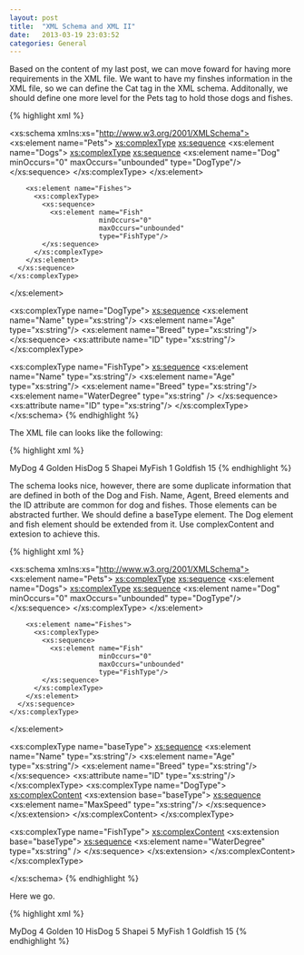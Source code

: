 ```yaml
---
layout: post
title:  "XML Schema and XML II"
date:   2013-03-19 23:03:52
categories: General
---
```


Based on the content of my last post, we can move foward for having more requirements in the XML file. We want to have my finshes information in the XML file, so we can define the Cat tag in the XML schema. Additonally, we should define one more level for the Pets tag to hold those dogs and fishes.

{% highlight xml %}
<?xml version="1.0"?>
<xs:schema xmlns:xs="http://www.w3.org/2001/XMLSchema">
  <xs:element name="Pets">
    <xs:complexType>
      <xs:sequence>
        <xs:element name="Dogs">
          <xs:complexType>
            <xs:sequence>
              <xs:element name="Dog" 
                          minOccurs="0" 
                          maxOccurs="unbounded"
                          type="DogType"/>
            </xs:sequence>
          </xs:complexType>
        </xs:element>
    
        <xs:element name="Fishes">
          <xs:complexType>
            <xs:sequence>
              <xs:element name="Fish" 
                          minOccurs="0" 
                          maxOccurs="unbounded"
                          type="FishType"/>
            </xs:sequence>
          </xs:complexType>
        </xs:element>
      </xs:sequence>
    </xs:complexType>
  </xs:element>

  <xs:complexType name="DogType">
    <xs:sequence>
      <xs:element name="Name"  type="xs:string"/>
      <xs:element name="Age"   type="xs:string"/>
      <xs:element name="Breed" type="xs:string"/>
    </xs:sequence>
    <xs:attribute name="ID"    type="xs:string"/>
  </xs:complexType>

  <xs:complexType name="FishType">
    <xs:sequence>
      <xs:element name="Name"  type="xs:string"/>
      <xs:element name="Age"   type="xs:string"/>
      <xs:element name="Breed" type="xs:string"/>
      <xs:element name="WaterDegree" type="xs:string" />
    </xs:sequence>
    <xs:attribute name="ID"    type="xs:string"/>
  </xs:complexType>
</xs:schema>
{% endhighlight %}

The XML file can looks like the following:

{% highlight xml %}
<?xml version="1.0" encoding="UTF-8" standalone="no"?>
<Pets>
  <Dogs>
    <Dog ID="DOG001">
      <Name>MyDog</Name>
      <Age>4</Age>
      <Breed>Golden</Breed>
    </Dog>
    <Dog ID="DOG002">
      <Name>HisDog</Name>
      <Age>5</Age>
      <Breed>Shapei</Breed>
    </Dog>
  </Dogs>

  <Fishes>
    <Fish ID="FISH001">
      <Name>MyFish</Name>
      <Age>1</Age>
      <Breed>Goldfish</Breed>
      <WaterDegree>15</WaterDegree>
    </Fish>
  </Fishes>
</Pets>
{% endhighlight %}

The schema looks nice, however, there are some duplicate information that are defined in both of the Dog and Fish. Name, Agent, Breed elements and the ID attribute are common for dog and fishes. Those elements can be abstracted further. We should define a baseType element. The Dog element and fish element should be extended from it. Use complexContent and extesion to achieve this.

{% highlight xml %}
<?xml version="1.0"?>
<xs:schema xmlns:xs="http://www.w3.org/2001/XMLSchema">
  <xs:element name="Pets">
    <xs:complexType>
      <xs:sequence>
        <xs:element name="Dogs">
          <xs:complexType>
            <xs:sequence>
              <xs:element name="Dog" 
                          minOccurs="0" 
                          maxOccurs="unbounded"
                          type="DogType"/>
            </xs:sequence>
          </xs:complexType>
        </xs:element>
    
        <xs:element name="Fishes">
          <xs:complexType>
            <xs:sequence>
              <xs:element name="Fish" 
                          minOccurs="0" 
                          maxOccurs="unbounded"
                          type="FishType"/>
            </xs:sequence>
          </xs:complexType>
        </xs:element>
      </xs:sequence>
    </xs:complexType>
  </xs:element>

  <xs:complexType name="baseType">
    <xs:sequence>
      <xs:element name="Name"  type="xs:string"/>
      <xs:element name="Age"   type="xs:string"/>
      <xs:element name="Breed" type="xs:string"/>
    </xs:sequence>
    <xs:attribute name="ID"    type="xs:string"/>
  </xs:complexType>
  <xs:complexType name="DogType">
    <xs:complexContent>
      <xs:extension base="baseType">
        <xs:sequence>
          <xs:element name="MaxSpeed"  type="xs:string"/>
        </xs:sequence>
      </xs:extension>
    </xs:complexContent>
  </xs:complexType>

  <xs:complexType name="FishType">
    <xs:complexContent>
      <xs:extension base="baseType">
    <xs:sequence>
      <xs:element name="WaterDegree" type="xs:string" />
    </xs:sequence>
      </xs:extension>
    </xs:complexContent>
  </xs:complexType>
  
</xs:schema>
{% endhighlight %}

Here we go.

{% highlight xml %}
<?xml version="1.0" encoding="UTF-8" standalone="no"?>
<Pets>
  <Dogs>
    <Dog ID="DOG001">
      <Name>MyDog</Name>
      <Age>4</Age>
      <Breed>Golden</Breed>
      <MaxSpeed>10</MaxSpeed>
    </Dog>
    <Dog ID="DOG002">
      <Name>HisDog</Name>
      <Age>5</Age>
      <Breed>Shapei</Breed>
      <MaxSpeed>5</MaxSpeed>
    </Dog>
  </Dogs>

  <Fishes>
    <Fish ID="FISH001">
      <Name>MyFish</Name>
      <Age>1</Age>
      <Breed>Goldfish</Breed>
      <WaterDegree>15</WaterDegree>
    </Fish>
  </Fishes>
</Pets>
{% endhighlight %}
